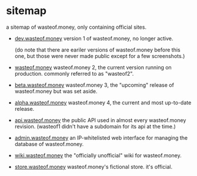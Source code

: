 # sitemap
a sitemap of wasteof.money, only containing official sites.

- [dev.wasteof.money](https://dev.wasteof.money)
	version 1 of wasteof.money, no longer active.

	(do note that there are eariler versions of wasteof.money before this one, but those were never made public except for a few screenshots.)
- [wasteof.money](https://wasteof.money)
	wasteof.money 2, the current version running on production. commonly referred to as "wasteof2".
- [beta.wasteof.money](https://beta.wasteof.money)
	wasteof.money 3, the "upcoming" release of wasteof.money but was set aside.
- [alpha.wasteof.money](https://alpha.wasteof.money)
	wasteof.money 4, the current and most up-to-date release.

- [api.wasteof.money](https://api.wasteof.money)
	the public API used in almost every wasteof.money revision. (wasteof1 didn't have a subdomain for its api at the time.)
- [admin.wasteof.money](https://admin.wasteof.money)
	an IP-whitelisted web interface for managing the database of wasteof.money.

- [wiki.wasteof.money](https://wiki.wasteof.money)
	the "officially unofficial" wiki for wasteof.money.
- [store.wasteof.money](https://store.wasteof.money)
	wasteof.money's fictional store. it's official.